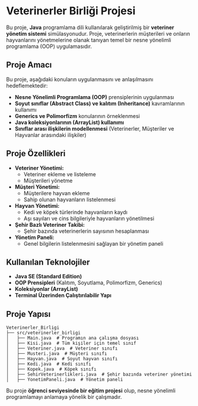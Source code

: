 # Veterinerler Birliği Projesi

Bu proje, **Java** programlama dili kullanılarak geliştirilmiş bir **veteriner yönetim sistemi** simülasyonudur. Proje, veterinerlerin müşterileri ve onların hayvanlarını yönetmelerine olanak tanıyan temel bir nesne yönelimli programlama (OOP) uygulamasıdır.

## Proje Amacı
Bu proje, aşağıdaki konuların uygulanmasını ve anlaşılmasını hedeflemektedir:

- **Nesne Yönelimli Programlama (OOP)** prensiplerinin uygulanması  
- **Soyut sınıflar (Abstract Class) ve kalıtım (Inheritance)** kavramlarının kullanımı  
- **Generics ve Polimorfizm** konularının örneklenmesi  
- **Java koleksiyonlarının (ArrayList) kullanımı**  
- **Sınıflar arası ilişkilerin modellenmesi** (Veterinerler, Müşteriler ve Hayvanlar arasındaki ilişkiler)  

## Proje Özellikleri
- **Veteriner Yönetimi:**
  - Veteriner ekleme ve listeleme
  - Müşterileri yönetme
- **Müşteri Yönetimi:**
  - Müşterilere hayvan ekleme
  - Sahip olunan hayvanların listelenmesi
- **Hayvan Yönetimi:**
  - Kedi ve köpek türlerinde hayvanların kaydı
  - Aşı sayıları ve cins bilgileriyle hayvanların yönetilmesi
- **Şehir Bazlı Veteriner Takibi:**
  - Şehir bazında veterinerlerin sayısının hesaplanması
- **Yönetim Paneli:**
  - Genel bilgilerin listelenmesini sağlayan bir yönetim paneli

## Kullanılan Teknolojiler
- **Java SE (Standard Edition)**
- **OOP Prensipleri** (Kalıtım, Soyutlama, Polimorfizm, Generics)
- **Koleksiyonlar (ArrayList)**
- **Terminal Üzerinden Çalıştırılabilir Yapı**

## Proje Yapısı

```
Veterinerler_Birligi
├── src/veterinerler_birligi
│   ├── Main.java  # Programın ana çalışma dosyası
│   ├── Kisi.java  # Tüm kişiler için temel sınıf
│   ├── Veteriner.java  # Veteriner sınıfı
│   ├── Musteri.java  # Müşteri sınıfı
│   ├── Hayvan.java  # Soyut hayvan sınıfı
│   ├── Kedi.java  # Kedi sınıfı
│   ├── Kopek.java  # Köpek sınıfı
│   ├── SehirVeterinerlikleri.java  # Şehir bazında veteriner yönetimi
│   ├── YonetimPaneli.java  # Yönetim paneli
```
Bu proje **öğrenci seviyesinde bir eğitim projesi** olup, nesne yönelimli programlamayı anlamaya yönelik bir çalışmadır. 

